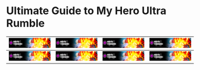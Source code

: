# Ultimate Guide to My Hero Ultra Rumble

| <img src="/images/401.jpg" width="300" /> | <img src="/images/401.jpg" width="300" /> | <img src="/images/401.jpg" width="300" /> | <img src="/images/401.jpg" width="300" /> |
|-------------------------------------------|-------------------------------------------|-------------------------------------------|-------------------------------------------|
| <img src="/images/401.jpg" width="300" /> | <img src="/images/401.jpg" width="300" /> | <img src="/images/401.jpg" width="300" /> | <img src="/images/401.jpg" width="300" /> |
